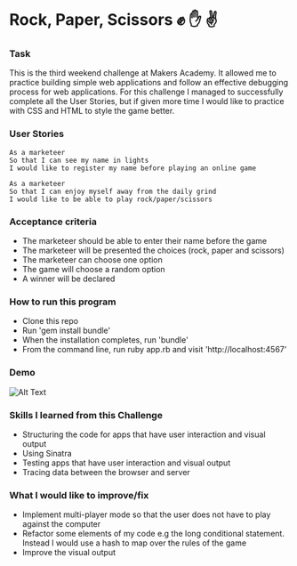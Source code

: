# Rock, Paper, Scissors :fist: :raised_hand: :v:



### Task
This is the  third weekend challenge at Makers Academy. It allowed  me to practice building simple web applications and follow an effective debugging process for web applications. For this challenge I managed to successfully complete all the User Stories, but if given more time I would like to practice with CSS and HTML to style the game better.


### User Stories
```
As a marketeer
So that I can see my name in lights
I would like to register my name before playing an online game

As a marketeer
So that I can enjoy myself away from the daily grind
I would like to be able to play rock/paper/scissors
```

### Acceptance criteria
* The marketeer should be able to enter their name before the game
* The marketeer will be presented the choices (rock, paper and scissors)
* The marketeer can choose one option
* The game will choose a random option
* A winner will be declared


### How to run this program
* Clone this repo
* Run 'gem install bundle'
* When the installation completes, run 'bundle'
* From the command line, run ruby app.rb and visit 'http://localhost:4567'


### Demo
![Alt Text](https://gph.is/g/46nO2Nd)


### Skills I learned from this Challenge
* Structuring the code for apps that have user interaction and visual output
* Using Sinatra
* Testing apps that have user interaction and visual output
* Tracing data between the browser and server


### What I would like to improve/fix
* Implement multi-player mode so that the user does not have to play against the computer
* Refactor some elements of my code e.g the long conditional statement. Instead I would use a hash to map over the rules of the game
* Improve the visual output
